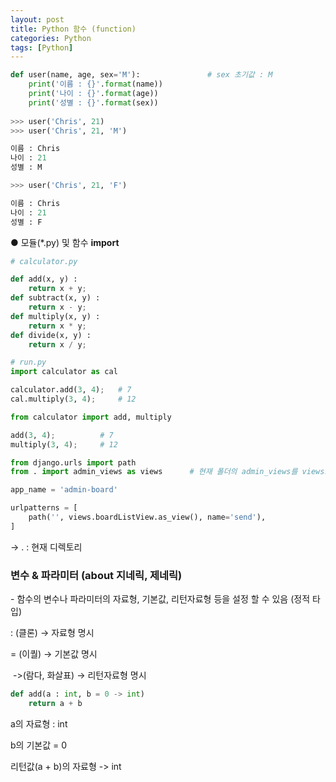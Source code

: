 ```yaml
---
layout: post
title: Python 함수 (function)
categories: Python
tags: [Python]
---
```


```python
def user(name, age, sex='M'):				# sex 초기값 : M
    print('이름 : {}'.format(name))
    print('나이 : {}'.format(age))
    print('성별 : {}'.format(sex))
    
>>> user('Chris', 21)
>>> user('Chris', 21, 'M')

이름 : Chris
나이 : 21
성별 : M

>>> user('Chris', 21, 'F')

이름 : Chris
나이 : 21
성별 : F
```

● 모듈(\*.py) 및 함수 **import**

```python
# calculator.py

def add(x, y) :
    return x + y;
def subtract(x, y) :
    return x - y;
def multiply(x, y) :
    return x * y;
def divide(x, y) :
    return x / y;
```

```python
# run.py
import calculator as cal

calculator.add(3, 4);	# 7
cal.multiply(3, 4); 	# 12
```

```python
from calculator import add, multiply

add(3, 4);       	# 7
multiply(3, 4);  	# 12
```

```python
from django.urls import path
from . import admin_views as views		# 현재 폴더의 admin_views를 views로 Alias해서 import

app_name = 'admin-board'

urlpatterns = [
    path('', views.boardListView.as_view(), name='send'),
]
```

→ . : 현재 디렉토리

### 변수 & 파라미터 (about 지네릭, 제네릭)

\- 함수의 변수나 파라미터의 자료형, 기본값, 리턴자료형 등을 설정 할 수 있음 (정적 타입)

: (클론) → 자료형 명시

\= (이퀄) → 기본값 명시

 ->(람다, 화살표) → 리턴자료형 명시

```python
def add(a : int, b = 0 -> int)
    return a + b
```

a의 자료형 : int

b의 기본값 = 0

리턴값(a + b)의 자료형 -> int